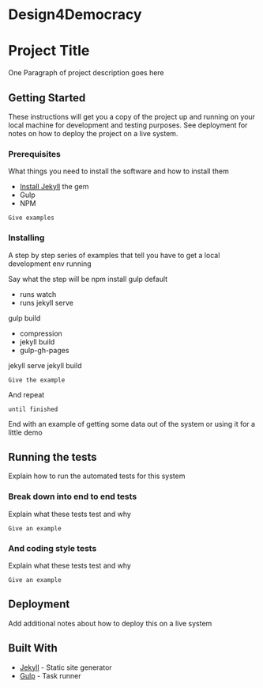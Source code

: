 # Design4Democracy
# Project Title

One Paragraph of project description goes here

## Getting Started

These instructions will get you a copy of the project up and running on your local machine for development and testing purposes. See deployment for notes on how to deploy the project on a live system.

### Prerequisites

What things you need to install the software and how to install them
* [Install Jekyll](https://jekyllrb.com/docs/installation/) the gem
* Gulp
* NPM
```
Give examples
```

### Installing

A step by step series of examples that tell you have to get a local development env running

Say what the step will be
npm install
gulp default
- runs watch
- runs jekyll serve

gulp build
- compression
- jekyll build
- gulp-gh-pages

jekyll serve
jekyll build



```
Give the example
```

And repeat

```
until finished
```

End with an example of getting some data out of the system or using it for a little demo

## Running the tests

Explain how to run the automated tests for this system

### Break down into end to end tests

Explain what these tests test and why

```
Give an example
```

### And coding style tests

Explain what these tests test and why

```
Give an example
```

## Deployment

Add additional notes about how to deploy this on a live system

## Built With

* [Jekyll](https://jekyllrb.com/docs/) - Static site generator
* [Gulp](https://github.com/gulpjs/gulp/) - Task runner

